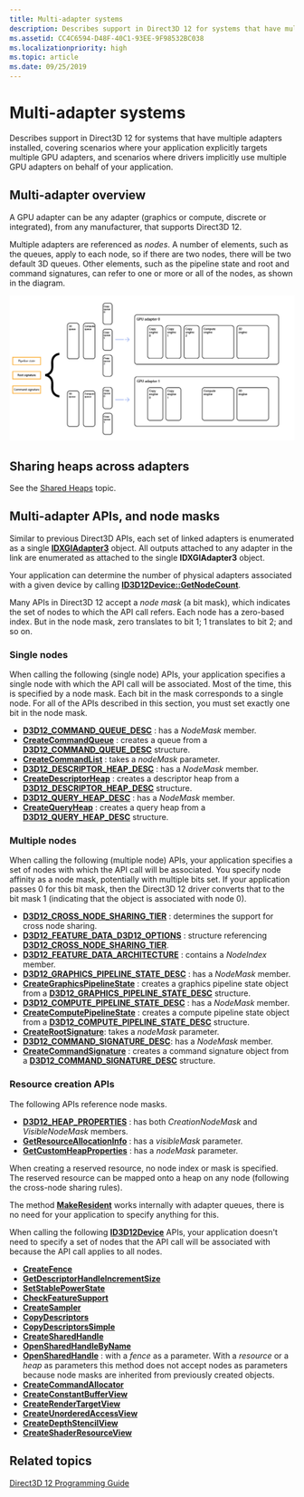 ```yaml
---
title: Multi-adapter systems
description: Describes support in Direct3D 12 for systems that have multiple adapters installed, covering scenarios where your application explicitly targets multiple GPU adapters, and scenarios where drivers implicitly use multiple GPU adapters on behalf of your application.
ms.assetid: CC4C6594-D48F-40C1-93EE-9F98532BC038
ms.localizationpriority: high
ms.topic: article
ms.date: 09/25/2019
---
```


# Multi-adapter systems

Describes support in Direct3D 12 for systems that have multiple adapters installed, covering scenarios where your application explicitly targets multiple GPU adapters, and scenarios where drivers implicitly use multiple GPU adapters on behalf of your application.

## Multi-adapter overview

A GPU adapter can be any adapter (graphics or compute, discrete or integrated), from any manufacturer, that supports Direct3D 12.

Multiple adapters are referenced as *nodes*. A number of elements, such as the queues, apply to each node, so if there are two nodes, there will be two default 3D queues. Other elements, such as the pipeline state and root and command signatures, can refer to one or more or all of the nodes, as shown in the diagram.

![queues apply to each graphics adapter](images/multigpu.png)

## Sharing heaps across adapters

See the [Shared Heaps](shared-heaps.md) topic.

## Multi-adapter APIs, and node masks

Similar to previous Direct3D APIs, each set of linked adapters is enumerated as a single [**IDXGIAdapter3**](/windows/win32/api/dxgi1_4/nn-dxgi1_4-idxgiadapter3) object. All outputs attached to any adapter in the link are enumerated as attached to the single **IDXGIAdapter3** object.

Your application can determine the number of physical adapters associated with a given device by calling [**ID3D12Device::GetNodeCount**](/windows/win32/api/d3d12/nf-d3d12-id3d12device-getnodecount).

Many APIs in Direct3D 12 accept a *node mask* (a bit mask), which indicates the set of nodes to which the API call refers. Each node has a zero-based index. But in the node mask, zero translates to bit 1; 1 translates to bit 2; and so on.

### Single nodes

When calling the following (single node) APIs, your application specifies a single node with which the API call will be associated. Most of the time, this is specified by a node mask. Each bit in the mask corresponds to a single node. For all of the APIs described in this section, you must set exactly one bit in the node mask.

-   [**D3D12\_COMMAND\_QUEUE\_DESC**](/windows/win32/api/d3d12/ns-d3d12-d3d12_command_queue_desc) : has a *NodeMask* member.
-   [**CreateCommandQueue**](/windows/win32/api/d3d12/nf-d3d12-id3d12device-createcommandqueue) : creates a queue from a [**D3D12\_COMMAND\_QUEUE\_DESC**](/windows/win32/api/d3d12/ns-d3d12-d3d12_command_queue_desc) structure.
-   [**CreateCommandList**](/windows/win32/api/d3d12/nf-d3d12-id3d12device-createcommandlist) : takes a *nodeMask* parameter.
-   [**D3D12\_DESCRIPTOR\_HEAP\_DESC**](/windows/win32/api/d3d12/ns-d3d12-d3d12_descriptor_heap_desc) : has a *NodeMask* member.
-   [**CreateDescriptorHeap**](/windows/win32/api/d3d12/nf-d3d12-id3d12device-createdescriptorheap) : creates a descriptor heap from a [**D3D12\_DESCRIPTOR\_HEAP\_DESC**](/windows/win32/api/d3d12/ns-d3d12-d3d12_descriptor_heap_desc) structure.
-   [**D3D12\_QUERY\_HEAP\_DESC**](/windows/win32/api/d3d12/ns-d3d12-d3d12_query_heap_desc) : has a *NodeMask* member.
-   [**CreateQueryHeap**](/windows/win32/api/d3d12/nf-d3d12-id3d12device-createqueryheap) : creates a query heap from a [**D3D12\_QUERY\_HEAP\_DESC**](/windows/win32/api/d3d12/ns-d3d12-d3d12_query_heap_desc) structure.

### Multiple nodes

When calling the following (multiple node) APIs, your application specifies a set of nodes with which the API call will be associated. You specify node affinity as a node mask, potentially with multiple bits set. If your application passes 0 for this bit mask, then the Direct3D 12 driver converts that to the bit mask 1 (indicating that the object is associated with node 0).

-   [**D3D12\_CROSS\_NODE\_SHARING\_TIER**](/windows/win32/api/d3d12/ne-d3d12-d3d12_cross_node_sharing_tier) : determines the support for cross node sharing.
-   [**D3D12\_FEATURE\_DATA\_D3D12\_OPTIONS**](/windows/win32/api/d3d12/ns-d3d12-d3d12_feature_data_d3d12_options) : structure referencing [**D3D12\_CROSS\_NODE\_SHARING\_TIER**](/windows/win32/api/d3d12/ne-d3d12-d3d12_cross_node_sharing_tier).
-   [**D3D12\_FEATURE\_DATA\_ARCHITECTURE**](/windows/win32/api/d3d12/ns-d3d12-d3d12_feature_data_architecture) : contains a *NodeIndex* member.
-   [**D3D12\_GRAPHICS\_PIPELINE\_STATE\_DESC**](/windows/win32/api/d3d12/ns-d3d12-d3d12_graphics_pipeline_state_desc) : has a *NodeMask* member.
-   [**CreateGraphicsPipelineState**](/windows/win32/api/d3d12/nf-d3d12-id3d12device-creategraphicspipelinestate) : creates a graphics pipeline state object from a [**D3D12\_GRAPHICS\_PIPELINE\_STATE\_DESC**](/windows/win32/api/d3d12/ns-d3d12-d3d12_graphics_pipeline_state_desc) structure.
-   [**D3D12\_COMPUTE\_PIPELINE\_STATE\_DESC**](/windows/win32/api/d3d12/ns-d3d12-d3d12_compute_pipeline_state_desc) : has a *NodeMask* member.
-   [**CreateComputePipelineState**](/windows/win32/api/d3d12/nf-d3d12-id3d12device-createcomputepipelinestate) : creates a compute pipeline state object from a [**D3D12\_COMPUTE\_PIPELINE\_STATE\_DESC**](/windows/win32/api/d3d12/ns-d3d12-d3d12_compute_pipeline_state_desc) structure.
-   [**CreateRootSignature**](/windows/win32/api/d3d12/nf-d3d12-id3d12device-createrootsignature): takes a *nodeMask* parameter.
-   [**D3D12\_COMMAND\_SIGNATURE\_DESC**](/windows/win32/api/d3d12/ns-d3d12-d3d12_command_signature_desc): has a *NodeMask* member.
-   [**CreateCommandSignature**](/windows/win32/api/d3d12/nf-d3d12-id3d12device-createcommandsignature) : creates a command signature object from a [**D3D12\_COMMAND\_SIGNATURE\_DESC**](/windows/win32/api/d3d12/ns-d3d12-d3d12_command_signature_desc) structure.

### Resource creation APIs

The following APIs reference node masks.

-   [**D3D12\_HEAP\_PROPERTIES**](/windows/win32/api/d3d12/ns-d3d12-d3d12_heap_properties) : has both *CreationNodeMask* and *VisibleNodeMask* members.
-   [**GetResourceAllocationInfo**](/windows/win32/api/d3d12/nf-d3d12-id3d12device-getresourceallocationinfo) : has a *visibleMask* parameter.
-   [**GetCustomHeapProperties**](/windows/win32/api/d3d12/nf-d3d12-id3d12device-getcustomheapproperties) : has a *nodeMask* parameter.

When creating a reserved resource, no node index or mask is specified. The reserved resource can be mapped onto a heap on any node (following the cross-node sharing rules).

The method [**MakeResident**](/windows/win32/api/d3d12/nf-d3d12-id3d12device-makeresident) works internally with adapter queues, there is no need for your application to specify anything for this.

When calling the following [**ID3D12Device**](/windows/win32/api/d3d12/nn-d3d12-id3d12device) APIs, your application doesn't need to specify a set of nodes that the API call will be associated with because the API call applies to all nodes.

-   [**CreateFence**](/windows/win32/api/d3d12/nf-d3d12-id3d12device-createfence)
-   [**GetDescriptorHandleIncrementSize**](/windows/win32/api/d3d12/nf-d3d12-id3d12device-getdescriptorhandleincrementsize)
-   [**SetStablePowerState**](/windows/win32/api/d3d12/nf-d3d12-id3d12device-setstablepowerstate)
-   [**CheckFeatureSupport**](/windows/win32/api/d3d12/nf-d3d12-id3d12device-checkfeaturesupport)
-   [**CreateSampler**](/windows/win32/api/d3d12/nf-d3d12-id3d12device-createsampler)
-   [**CopyDescriptors**](/windows/win32/api/d3d12/nf-d3d12-id3d12device-copydescriptors)
-   [**CopyDescriptorsSimple**](/windows/win32/api/d3d12/nf-d3d12-id3d12device-copydescriptorssimple)
-   [**CreateSharedHandle**](/windows/win32/api/d3d12/nf-d3d12-id3d12device-createsharedhandle)
-   [**OpenSharedHandleByName**](/windows/win32/api/d3d12/nf-d3d12-id3d12device-opensharedhandlebyname)
-   [**OpenSharedHandle**](/windows/win32/api/d3d12/nf-d3d12-id3d12device-opensharedhandle) : with a *fence* as a parameter. With a *resource* or a *heap* as parameters this method does not accept nodes as parameters because node masks are inherited from previously created objects.
-   [**CreateCommandAllocator**](/windows/win32/api/d3d12/nf-d3d12-id3d12device-createcommandallocator)
-   [**CreateConstantBufferView**](/windows/win32/api/d3d12/nf-d3d12-id3d12device-createconstantbufferview)
-   [**CreateRenderTargetView**](/windows/win32/api/d3d12/nf-d3d12-id3d12device-createrendertargetview)
-   [**CreateUnorderedAccessView**](/windows/win32/api/d3d12/nf-d3d12-id3d12device-createunorderedaccessview)
-   [**CreateDepthStencilView**](/windows/win32/api/d3d12/nf-d3d12-id3d12device-createdepthstencilview)
-   [**CreateShaderResourceView**](/windows/win32/api/d3d12/nf-d3d12-id3d12device-createshaderresourceview)

## Related topics

[Direct3D 12 Programming Guide](directx-12-programming-guide.md)